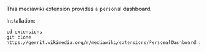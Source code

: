 
This mediawiki extension provides a personal dashboard.

Installation:
```
cd extensions
git clone https://gerrit.wikimedia.org/r/mediawiki/extensions/PersonalDashboard.git
```

